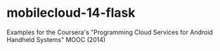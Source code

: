 mobilecloud-14-flask
====================

Examples for the Coursera's "Programming Cloud Services for Android Handheld Systems" MOOC (2014)
